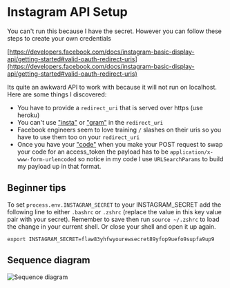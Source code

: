 # Instagram API Setup

You can't run this because I have the secret. However you can follow these steps to create your own credentials

[https://developers.facebook.com/docs/instagram-basic-display-api/getting-started#valid-oauth-redirect-uris](https://developers.facebook.com/docs/instagram-basic-display-api/getting-started#valid-oauth-redirect-uris)

Its quite an awkward API to work with because it will not run on localhost. Here are some things I discovered:

* You have to provide a `redirect_uri` that is served over https (use heroku)
* You can't use <u>"insta"</u> or <u>"gram"</u> in the `redirect_uri`
* Facebook engineers seem to love training `/` slashes on their uris so you have to use them too on your `redirect_uri`
* Once you have your <u>"code"</u> when you make your POST request to swap your code for an access_token the payload has to be `application/x-www-form-urlencoded` so notice in my code I use `URLSearchParams` to build my payload up in that format.

## Beginner tips

To set `process.env.INSTAGRAM_SECRET` to your INSTAGRAM_SECRET add the following line to either `.bashrc` or `.zshrc` (replace the value in this key value pair with your secret). Remember to save then run `source ~/.zshrc` to load the change in your current shell. Or close your shell and open it up again.

```
export INSTAGRAM_SECRET=flaw83yhfwyourewsecret89yfop9uefo9supfa9up9
```

## Sequence diagram

![Sequence diagram](https://user-images.githubusercontent.com/4499581/82461431-59d1cf80-9ab2-11ea-9df9-d1d8fa67f745.png)
